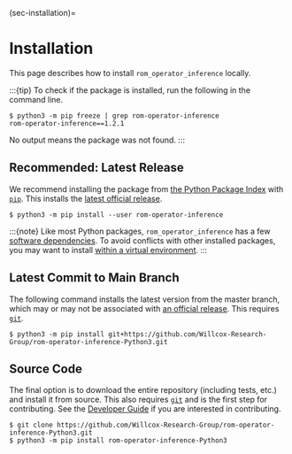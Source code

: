 (sec-installation)=
# Installation

This page describes how to install `rom_operator_inference` locally.

:::{tip}
To check if the package is installed, run the following in the command line.

```shell
$ python3 -m pip freeze | grep rom-operator-inference
rom-operator-inference==1.2.1
```

No output means the package was not found.
:::

## Recommended: Latest Release

We recommend installing the package from [the Python Package Index](https://pypi.org/) with [`pip`](https://pypi.org/project/pip/).
This installs the [latest official release](https://github.com/Willcox-Research-Group/rom-operator-inference-Python3/releases).

```shell
$ python3 -m pip install --user rom-operator-inference
```

:::{note}
Like most Python packages, `rom_operator_inference` has a few [software dependencies](https://github.com/Willcox-Research-Group/rom-operator-inference-Python3/network/dependencies).
To avoid conflicts with other installed packages, you may want to install [within a virtual environment](https://docs.python.org/3/tutorial/venv.html).
:::

## Latest Commit to Main Branch

The following command installs the latest version from the master branch, which may or may not be associated with [an official release](https://github.com/Willcox-Research-Group/rom-operator-inference-Python3/releases).
This requires [`git`](https://git-scm.com/).

```shell
$ python3 -m pip install git+https://github.com/Willcox-Research-Group/rom-operator-inference-Python3.git
```

## Source Code

The final option is to download the entire repository (including tests, etc.) and install it from source.
This also requires [`git`](https://git-scm.com/) and is the first step for contributing.
See the [Developer Guide](sec-contrib-start) if you are interested in contributing.

```shell
$ git clone https://github.com/Willcox-Research-Group/rom-operator-inference-Python3.git
$ python3 -m pip install rom-operator-inference-Python3
```
